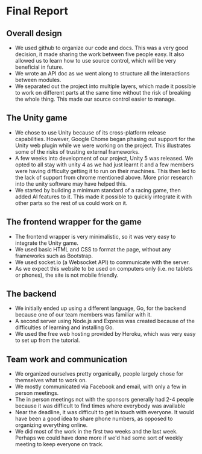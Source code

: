 Final Report
============

## Overall design
+ We used github to organize our code and docs. This was a very good decision, it made sharing the work between five people easy. It also allowed us to learn how to use source control, which will be very beneficial in future.
+ We wrote an API doc as we went along to structure all the interactions between modules.
+ We separated out the project into multiple layers, which made it possible to work on different parts at the same time without the risk of breaking the whole thing. This made our source control easier to manage.

## The Unity game
+ We chose to use Unity because of its cross-platform release capabilities. However, Google Chome began phasing out support for the Unity web plugin while we were working on the project. This illustrates some of the risks of trusting external frameworks.
+ A few weeks into development of our project, Unity 5 was released. We opted to all stay with unity 4 as we had just learnt it and a few members were having difficulty getting it to run on their machines. This then led to the lack of support from chrome mentioned above. More prior research into the unity software may have helped this. 
+ We started by building a minimum standard of a racing game, then added AI features to it. This made it possible to quickly integrate it with other parts so the rest of us could work on it. 

## The frontend wrapper for the game
+ The frontend wrapper is very minimalistic, so it was very easy to integrate the Unity game.
+ We used basic HTML and CSS to format the page, without any frameworks such as Bootstrap.
+ We used socket.io (a Websocket API) to communicate with the server.
+ As we expect this website to be used on computers only (i.e. no tablets or phones), the site is not mobile friendly. 

## The backend
+ We initially ended up using a different language, Go, for the backend because one of our team members was familiar with it.
+ A second server using Node.js and Express was created because of the difficulties of learning and installing Go.
+ We used the free web hosting provided by Heroku, which was very easy to set up from the tutorial.

## Team work and communication
+ We organized ourselves pretty organically, people largely chose for themselves what to work on.
+ We mostly communicated via Facebook and email, with only a few in person meetings.
+ The in person meetings not with the sponsors generally had 2-4 people because it was difficult to find times where everybody was available
+ Near the deadline, it was difficult to get in touch with everyone. It would have been a good idea to share phone numbers, as opposed to organizing everything online.
+ We did most of the work in the first two weeks and the last week. Perhaps we could have done more if we'd had some sort of weekly meeting to keep everyone on track.



